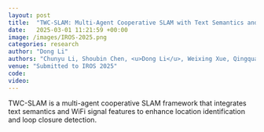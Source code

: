 ```yaml
---
layout: post
title:  "TWC-SLAM: Multi-Agent Cooperative SLAM with Text Semantics and WiFi Features Integration for Similar Indoor Environments"
date:   2025-03-01 11:21:59 +00:00
image: /images/IROS-2025.png
categories: research
author: "Dong Li"
authors: "Chunyu Li, Shoubin Chen, <u>Dong Li</u>, Weixing Xue, Qingquan Li"
venue: "Submitted to IROS 2025"
code: 
video: 
---
```


TWC-SLAM is a multi-agent cooperative SLAM framework that integrates text semantics and WiFi signal features to enhance location identification and loop closure detection.